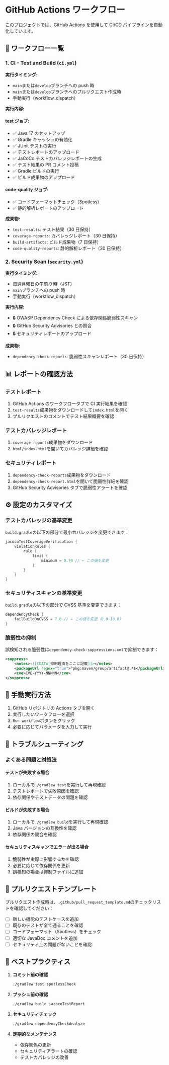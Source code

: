 # GitHub Actions ワークフロー

このプロジェクトでは、GitHub Actions を使用して CI/CD パイプラインを自動化しています。

## 🔄 ワークフロー一覧

### 1. CI - Test and Build (`ci.yml`)

**実行タイミング:**

-   `main`または`develop`ブランチへの push 時
-   `main`または`develop`ブランチへのプルリクエスト作成時
-   手動実行（workflow_dispatch）

**実行内容:**

#### test ジョブ:

-   ✅ Java 17 のセットアップ
-   ✅ Gradle キャッシュの有効化
-   ✅ JUnit テストの実行
-   ✅ テストレポートのアップロード
-   ✅ JaCoCo テストカバレッジレポートの生成
-   ✅ テスト結果の PR コメント投稿
-   ✅ Gradle ビルドの実行
-   ✅ ビルド成果物のアップロード

#### code-quality ジョブ:

-   ✅ コードフォーマットチェック（Spotless）
-   ✅ 静的解析レポートのアップロード

**成果物:**

-   `test-results`: テスト結果（30 日保持）
-   `coverage-reports`: カバレッジレポート（30 日保持）
-   `build-artifacts`: ビルド成果物（7 日保持）
-   `code-quality-reports`: 静的解析レポート（30 日保持）

### 2. Security Scan (`security.yml`)

**実行タイミング:**

-   毎週月曜日の午前 9 時（JST）
-   `main`ブランチへの push 時
-   手動実行（workflow_dispatch）

**実行内容:**

-   🔒 OWASP Dependency Check による依存関係脆弱性スキャン
-   🔒 GitHub Security Advisories との照合
-   🔒 セキュリティレポートのアップロード

**成果物:**

-   `dependency-check-reports`: 脆弱性スキャンレポート（30 日保持）

## 📊 レポートの確認方法

### テストレポート

1. GitHub Actions のワークフロータブで CI 実行結果を確認
2. `test-results`成果物をダウンロードして`index.html`を開く
3. プルリクエストのコメントでテスト結果概要を確認

### テストカバレッジレポート

1. `coverage-reports`成果物をダウンロード
2. `html/index.html`を開いてカバレッジ詳細を確認

### セキュリティレポート

1. `dependency-check-reports`成果物をダウンロード
2. `dependency-check-report.html`を開いて脆弱性詳細を確認
3. GitHub Security Advisories タブで脆弱性アラートを確認

## ⚙️ 設定のカスタマイズ

### テストカバレッジの基準変更

`build.gradle`の以下の部分で最小カバレッジを変更できます：

```gradle
jacocoTestCoverageVerification {
    violationRules {
        rule {
            limit {
                minimum = 0.70 // ← この値を変更
            }
        }
    }
}
```

### セキュリティスキャンの基準変更

`build.gradle`の以下の部分で CVSS 基準を変更できます：

```gradle
dependencyCheck {
    failBuildOnCVSS = 7.0 // ← この値を変更（0.0-10.0）
}
```

### 脆弱性の抑制

誤検知される脆弱性は`dependency-check-suppressions.xml`で抑制できます：

```xml
<suppress>
    <notes><![CDATA[抑制理由をここに記載]]></notes>
    <packageUrl regex="true">^pkg:maven/group/artifact@.*$</packageUrl>
    <cve>CVE-YYYY-NNNNN</cve>
</suppress>
```

## 🚀 手動実行方法

1. GitHub リポジトリの Actions タブを開く
2. 実行したいワークフローを選択
3. `Run workflow`ボタンをクリック
4. 必要に応じてパラメータを入力して実行

## 🔧 トラブルシューティング

### よくある問題と対処法

#### テストが失敗する場合

1. ローカルで`./gradlew test`を実行して再現確認
2. テストレポートで失敗原因を確認
3. 依存関係やテストデータの問題を確認

#### ビルドが失敗する場合

1. ローカルで`./gradlew build`を実行して再現確認
2. Java バージョンの互換性を確認
3. 依存関係の競合を確認

#### セキュリティスキャンでエラーが出る場合

1. 脆弱性が実際に影響するかを確認
2. 必要に応じて依存関係を更新
3. 誤検知の場合は抑制ファイルに追加

## 📝 プルリクエストテンプレート

プルリクエスト作成時は、`.github/pull_request_template.md`のチェックリストを確認してください：

-   [ ] 新しい機能のテストケースを追加
-   [ ] 既存のテストが全て通ることを確認
-   [ ] コードフォーマット（Spotless）をチェック
-   [ ] 適切な JavaDoc コメントを追加
-   [ ] セキュリティ上の問題がないことを確認

## 🎯 ベストプラクティス

1. **コミット前の確認**

    ```bash
    ./gradlew test spotlessCheck
    ```

2. **プッシュ前の確認**

    ```bash
    ./gradlew build jacocoTestReport
    ```

3. **セキュリティチェック**

    ```bash
    ./gradlew dependencyCheckAnalyze
    ```

4. **定期的なメンテナンス**
    - 依存関係の更新
    - セキュリティアラートの確認
    - テストカバレッジの改善
